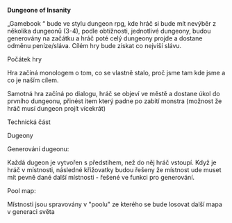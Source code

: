**Dungeone of Insanity**

„Gamebook “ bude ve stylu dungeon rpg, kde hráč si bude mít nevýběr z několika dungeonů (3-4), podle obtížnosti, jednotlivé dungeony, budou generovány na začátku a hráč poté celý dungeony projde a dostane odměnu peníze/sláva. Cílém hry bude získat co nejviší slávu. 

Počátek hry 

Hra začíná monologem o tom, co se vlastně stalo, proč jsme tam kde jsme a co je naším cílem.  

Samotná hra začíná po dialogu, hráč se objeví ve městě a dostane úkol do prvního dungeonu, přinést item který padne po zabití monstra (možnost že hráč musí dungeon projít vícekrát) 

 

Technická část

Dugeony 

Generování dugeonu:  

Každá dugeon je vytvořen s předstihem, než do něj hráč vstoupí. Když je hráč v místnosti, následné křižovatky budou řešeny že místnost ude muset mít pevně dané další místnosti - řešené ve funkci pro generování. 

 Pool map:  

Místnosti jsou spravovány v "poolu" ze kterého se bude losovat další mapa v generaci světa 

